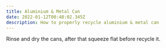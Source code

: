 ```yaml
---
title: Aluminium & Metal Can
date: 2022-01-12T00:48:02.345Z
description: How to properly recycle aluminium & metal can
---
```

<!--StartFragment-->

Rinse and dry the cans, after that squeeze flat before recycle it.



<!--EndFragment-->